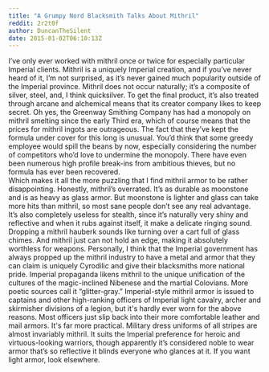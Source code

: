 ```yaml
---
title: "A Grumpy Nord Blacksmith Talks About Mithril"
reddit: 2r2t0f
author: DuncanTheSilent
date: 2015-01-02T06:10:13Z
---
```


I’ve only ever worked with mithril once or twice for especially particular Imperial clients. Mithril is a uniquely Imperial creation, and if you’ve never heard of it, I’m not surprised, as it’s never gained much popularity outside of the Imperial province. Mithril does not occur naturally; it’s a composite of silver, steel, and, I think quicksilver. To get the final product, it’s also treated through arcane and alchemical means that its creator company likes to keep secret. Oh yes, the Greenway Smithing Company has had a monopoly on mithril smelting since the early Third era, which of course means that the prices for mithril ingots are outrageous. The fact that they’ve kept the formula under cover for this long is unusual. You’d think that some greedy employee would spill the beans by now, especially considering the number of competitors who’d love to undermine the monopoly. There have even been numerous high profile break-ins from ambitious thieves, but no formula has ever been recovered.  
Which makes it all the more puzzling that I find mithril armor to be rather disappointing. Honestly, mithril’s overrated. It’s as durable as moonstone and is as heavy as glass armor. But moonstone is lighter and glass can take more hits than mithril, so most sane people don’t see any real advantage. It’s also completely useless for stealth, since it’s naturally very shiny and reflective and when it rubs against itself, it make a delicate ringing sound. Dropping a mithril hauberk sounds like turning over a cart full of glass chimes. And mithril just can not hold an edge, making it absolutely worthless for weapons. Personally, I think that the Imperial government has always propped up the mithril industry to have a metal and armor that they can claim is uniquely Cyrodilic and give their blacksmiths more national pride. Imperial propaganda likens mithril to the unique unification of the cultures of the magic-inclined Nibenese and the martial Colovians. More poetic sources call it “glitter-gray.” Imperial-style mithril armor is issued to captains and other high-ranking officers of Imperial light cavalry, archer and skirmisher divisions of a legion, but it's hardly ever worn for the above reasons. Most officers just slip back into their more comfortable leather and mail armors. It's far more practical. Military dress uniforms of all stripes are almost invariably mithril. It suits the Imperial preference for heroic and virtuous-looking warriors, though apparently it’s considered noble to wear armor that’s so reflective it blinds everyone who glances at it. If you want light armor, look elsewhere.
